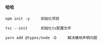 <!--
 * @Author: xiaminxi 
 * @Date: 2020-05-08 22:38:30
 * @LastEditors: xiaminxi
 * @LastEditTime: 2020-05-08 23:45:45
 * @Description: 项目说明文件
 -->

#### 哈哈  
    npm init -y     初始化项目

    tsc --init      初始化ts配置文件

    yarn add @types/node -D     解决模块声明问题